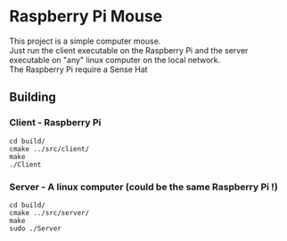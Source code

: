 # Raspberry Pi Mouse

This project is a simple computer mouse.<br />
Just run the client executable on the Raspberry Pi and the server executable on "any" linux computer on the local network.<br />
The Raspberry Pi require a Sense Hat 

## Building

### Client - Raspberry Pi

`cd build/`<br />
`cmake ../src/client/`<br />
`make`<br />
`./Client`<br />
### Server - A linux computer (could be the same Raspberry Pi !)

`cd build/`<br />
`cmake ../src/server/`<br />
`make`<br />
`sudo ./Server`<br />
